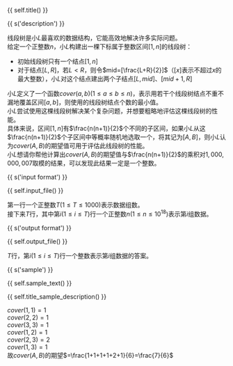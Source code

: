 {{ self.title() }}

{{ s('description') }}

线段树是小$L$最喜欢的数据结构，它能高效地解决许多实际问题。  
给定一个正整数$n$，小$L$构建出一棵下标属于整数区间$[1,n]$的线段树：

* 初始线段树只有一个结点$[1,n]$
* 对于结点$[L,R]$，若$L<R$，则令$mid=[\frac{L+R}{2}]$（$[x]$表示不超过$x$的最大整数），小$L$对这个结点建出两个子结点$[L,mid]$、$[mid+1,R]$

小$L$定义了一个函数$cover(a,b)(1\leq a\leq b\leq n)$，表示用若干个线段树结点不重不漏地覆盖区间$[a,b]$，则使用的线段树结点个数的最小值。   
小$L$尝试使用这棵线段树解决某个复杂问题，并想要粗略地评估这棵线段树的性能。  
具体来说，区间$[1,n]$有$\frac{n(n+1)}{2}$个不同的子区间，如果小$L$从这$\frac{n(n+1)}{2}$个子区间中等概率随机地选取一个，将其记为$[A,B]$，则小$L$认为$cover(A,B)$的期望值可用于评估此线段树的性能。  
小$L$想请你帮他计算出$cover(A,B)$的期望值与$\frac{n(n+1)}{2}$的乘积对$1,000,000,007$取模的结果，可以发现此结果一定是一个整数。

{{ s('input format') }}

{{ self.input_file() }}

第一行一个正整数$T(1\leq T\leq 1000)$表示数据组数。  
接下来$T$行，其中第$i(1\leq i\leq T)$行一个正整数$n(1\leq n\leq 10^{18})$表示第$i$组数据。

{{ s('output format') }}

{{ self.output_file() }}

$T$行，第$i(1\leq i\leq T)$行一个整数表示第$i$组数据的答案。

{{ s('sample') }}

{{ self.sample_text() }}

{{ self.title_sample_description() }}

$cover(1,1)=1$  
$cover(2,2)=1$  
$cover(3,3)=1$  
$cover(1,2)=1$  
$cover(2,3)=2$  
$cover(1,3)=1$  
故$cover(A,B)$的期望$=\frac{1+1+1+1+2+1}{6}=\frac{7}{6}$
